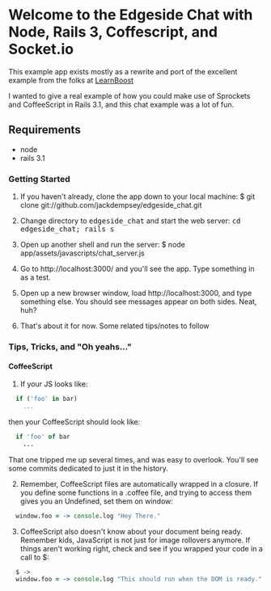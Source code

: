 # Welcome to the Edgeside Chat with Node, Rails 3, Coffescript, and Socket.io

This example app exists mostly as a rewrite and port of the excellent example from the folks at [LearnBoost](http://learnboost.com)

I wanted to give a real example of how you could make use of Sprockets and CoffeeScript in Rails 3.1, and this chat example was a lot of fun.


## Requirements

* node
* rails 3.1

### Getting Started


1. If you haven't already, clone the app down to your local machine:
    $ git clone git://github.com/jackdempsey/edgeside_chat.git

2. Change directory to <tt>edgeside_chat</tt> and start the web server:
       <tt>cd edgeside_chat; rails s</tt>

3. Open up another shell and run the server:
    $ node app/assets/javascripts/chat_server.js

4. Go to http://localhost:3000/ and you'll see the app. Type something in as a test.

5. Open up a new browser window, load http://localhost:3000, and type something else. You should see messages appear on both sides. Neat, huh?

6. That's about it for now. Some related tips/notes to follow

### Tips, Tricks, and "Oh yeahs..."


#### CoffeeScript


1. If your JS looks like:

  ```javascript
    if ('foo' in bar)
      ...
  ```

  then your CoffeeScript should look like:

  ```coffeescript
    if 'foo' of bar
      ...
  ```

  That one tripped me up several times, and was easy to overlook. You'll see some commits dedicated to just it in the history.

2. Remember, CoffeeScript files are automatically wrapped in a closure. If you define some functions in a .coffee file, and trying to access them gives you an Undefined, set them on window:

  ```coffeescript
    window.foo = -> console.log "Hey There."
  ```

3. CoffeeScript also doesn't know about your document being ready. Remember kids, JavaScript is not just for image rollovers anymore. If things aren't working right, check and see if you 
wrapped your code in a call to $:

  ```coffeescript
    $ ->
    window.foo = -> console.log "This should run when the DOM is ready."
  ```

